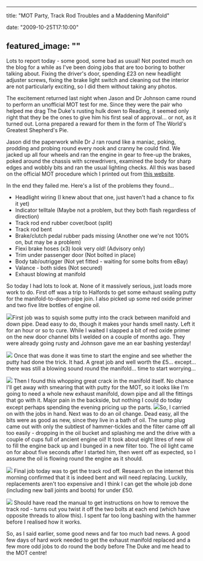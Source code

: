 
---
title: "MOT Party, Track Rod Troubles and a Maddening Manifold"

date: "2009-10-25T17:10:00"

featured_image: ""
---


Lots to report today - some good, some bad as usual!  Not posted much on the blog for a while as I've been doing jobs that are too boring to bother talking about.  Fixing the driver's door, spending £23 on new headlight adjuster screws, fixing the brake light switch and cleaning out the interior are not particularly exciting, so I did them without taking any photos.

The excitement returned last night when Jason and Dr Johnson came round to perform an unofficial MOT test for me.  Since they were the pair who helped me drag The Duke's rusting hulk down to Reading, it seemed only right that they be the ones to give him his first seal of approval... or not, as it turned out.  Lorna prepared a reward for them in the form of The World's Greatest Shepherd's Pie.

Jason did the paperwork while Dr J ran round like a maniac, poking, prodding and probing round every nook and cranny he could find.  We jacked up all four wheels and ran the engine in gear to free-up the brakes, poked around the chassis with screwdrivers, examined the body for sharp edges and wobbly bits and ran the usual lighting checks.  All this was based on the official MOT procedure which I printed out from <a href="http://www.motuk.co.uk/manual/contents.htm">this website</a>.

In the end they failed me.  Here's a list of the problems they found...
<ul><li>Headlight wiring (I knew about that one, just haven't had a chance to fix it yet)</li><li>Indicator telltale (Maybe not a problem, but they both flash regardless of direction)
</li><li>Track rod end rubber cover/boot (split)
</li><li>Track rod bent
</li><li>Brake/clutch pedal rubber pads missing (Another one we're not 100% on, but may be a problem)
</li><li>Flexi brake hoses (x3) look very old!  (Advisory only)
</li><li>Trim under passenger door (Not bolted in place)
</li><li>Body tab/outrigger (Not yet fitted - waiting for some bolts from eBay)
</li><li>Valance - both sides (Not secured)
</li><li>Exhaust blowing at manifold</li></ul>So today I had lots to look at.  None of it massively serious, just loads more work to do.  First off was a trip to Halfords to get some exhaust sealing putty for the manifold-to-down-pipe join.  I also picked up some red oxide primer and two five litre bottles of engine oil.

<a href="http://danandtheduke.co.uk/uploaded_images/IMG_1963-700030.JPG"><img src="http://danandtheduke.co.uk/uploaded_images/IMG_1963-700026.JPG"/></a>First job was to squish some putty into the crack between manifold and down pipe.  Dead easy to do, though it makes your hands smell nasty.  Left it for an hour or so to cure.  While I waited I slapped a bit of red oxide primer on the new door channel bits I welded on a couple of months ago.  They were already going rusty and Johnson gave me an ear bashing yesterday!

<a href="http://danandtheduke.co.uk/uploaded_images/IMG_1964-700004.JPG"><img src="http://danandtheduke.co.uk/uploaded_images/IMG_1964-799997.JPG"/></a>
Once that was done it was time to start the engine and see whether the putty had done the trick.  It had.  A great job and well worth the £5... except... there was still a blowing sound round the manifold... time to start worrying...

<a href="http://danandtheduke.co.uk/uploaded_images/IMG_1973-775809.JPG"><img src="http://danandtheduke.co.uk/uploaded_images/IMG_1973-775804.JPG"/></a>
Then I found this whopping great crack in the manifold itself.  No chance I'll get away with smearing that with putty for the MOT, so it looks like I'm going to need a whole new exhaust manifold, down pipe and all the fittings that go with it.  Major pain in the backside, but nothing I could do today except perhaps spending the evening pricing up the parts.
<a href="http://danandtheduke.co.uk/uploaded_images/IMG_1975-775782.JPG"><img src="http://danandtheduke.co.uk/uploaded_images/IMG_1975-775777.JPG"/></a>So, I carried on with the jobs in hand.  Next was to do an oil change.  Dead easy, all the bits were as good as new, since they live in a bath of oil.  The sump plug came out with only the subtlest of hammer-tickles and the filter came off all too easily - dropping in the oil bucket and splashing me and the drive with a couple of cups full of ancient engine oil!  It took about eight litres of new oil to fill the engine back up and I bunged in a new filter too.  The oil light came on for about five seconds after I started him, then went off as expected, so I assume the oil is flowing round the engine as it should.

<a href="http://danandtheduke.co.uk/uploaded_images/IMG_1982-751095.JPG"><img src="http://danandtheduke.co.uk/uploaded_images/IMG_1982-750834.JPG"/></a>
Final job today was to get the track rod off.  Research on the internet this morning confirmed that it is indeed bent and will need replacing.  Luckily, replacements aren't too expensive and I think I can get the whole job done (including new ball joints and boots) for under £50.

<a href="http://danandtheduke.co.uk/uploaded_images/IMG_1983-750724.JPG"><img src="http://danandtheduke.co.uk/uploaded_images/IMG_1983-750654.JPG"/></a>
Should have read the manual to get instructions on how to remove the track rod - turns out you twist it off the two bolts at each end (which have opposite threads to allow this).  I spent far too long bashing with the hammer before I realised how it works.

So, as I said earlier, some good news and far too much bad news.  A good few days of hard work needed to get the exhaust manifold replaced and a few more odd jobs to do round the body before The Duke and me head to the MOT centre!
